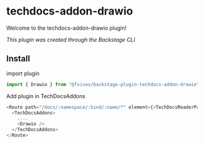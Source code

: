 # techdocs-addon-drawio

Welcome to the techdocs-addon-drawio plugin!

_This plugin was created through the Backstage CLI_

## Install

import plugin

```js
import { Drawio } from "@fvivas/backstage-plugin-techdocs-addon-drawio";
```

Add plugin in TechDocsAddons

```js
<Route path="/docs/:namespace/:kind/:name/*" element={<TechDocsReaderPage />}>
  <TechDocsAddons>
    ....
    <Drawio />
  </TechDocsAddons>
</Route>
```
